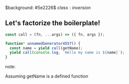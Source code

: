 $background: #5e2226$
$class:inversion$

## Let's factorize the boilerplate!

```js
const call = (fn, ...args) => ({ fn, args });

function* unnamedGenerator4557() {
  const name = yield call(getName);
  yield call(console.log, `Hello my name is ${name}`);
}
```

note:

Assuming getName is a defined function
